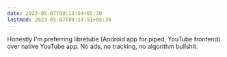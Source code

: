 ```yaml
---
date: 2023-05-07T09:13:54+05:30
lastmod: 2023-05-07T09:14:51+05:30
---
```


Honestly I'm preferring libretube (Android app for piped, YouTube frontend) over native YouTube app. No ads, no tracking, no algorithm bullshit.
